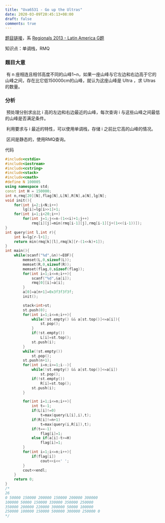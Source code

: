 ```yaml
---
title: "Uva6531 - Go up the Ultras"
date: 2020-03-09T20:45:13+08:00
draft: false
comments: true
---
```


[题目链接](https://www.e-olymp.com/en/problems/6583)，系 [Regionals 2013 - Latin America G题](https://icpcarchive.ecs.baylor.edu/index.php?option=onlinejudge&page=show_problem&problem=4542)

知识点：单调栈，RMQ

### 题目大意 

​	有 n 座相连且相邻高度不同的山峰1~n，如果一座山峰与它左边和右边高于它的山峰之间，存在比它低150000cm的山峰，就认为这座山峰是 Ultra ，求 Ultras 的数量。

### 分析

​	预处理分别求出比 i 高的左边和右边最近的山峰，每次查询 i 与这些山峰之间最低的山峰是否满足条件。

​	利用要求与 i 最近的特性，可以使用单调栈，存储 i 之前比它高的山峰的情况。

​	区间是静态的，使用RMQ查询。

代码

```c++
#include<cstdio>
#include<iostream>
#include<cstring>
#include<stack>
#include<cmath>
#define N 100005
using namespace std;
const int H = 150000;
int n,rmq[20][N],flag[N],L[N],R[N],a[N],lg[N];
void init(){
    for(int i=2;i<N;i++)
        lg[i]=lg[i>>1]+1;
    for(int i=1;i<20;i++)
        for(int j=1;j<=n-(1<<i)+1;j++)
            rmq[i][j]=min(rmq[i-1][j],rmq[i-1][j+(1<<(i-1))]);
}
int query(int l,int r){
    int k=lg[r-l+1];
    return min(rmq[k][l],rmq[k][r-(1<<k)+1]);
}
int main(){
    while(scanf("%d",&n)!=EOF){
        memset(L,0,sizeof(L));
        memset(R,0,sizeof(R));
        memset(flag,0,sizeof(flag));
        for(int i=1;i<=n;i++){
            scanf("%d",&a[i]);
            rmq[0][i]=a[i];
        }
        a[0]=a[n+1]=0x3f3f3f3f;
        init();

        stack<int>st;
        st.push(0);
        for(int i=1;i<=n;i++){
            while(!st.empty() && a[st.top()]<=a[i]){
                st.pop();
            }
            if(!st.empty())
                L[i]=st.top();
            st.push(i);
        }
        while(!st.empty())
            st.pop();
        st.push(n+1);
        for(int i=n;i>=1;i--){
            while(!st.empty() && a[st.top()]<=a[i])
                st.pop();
            if(!st.empty())
                R[i]=st.top();
            st.push(i);
        }

        for(int i=1;i<=n;i++){
            int t=-1;
            if(L[i]!=0)
                t=max(query(L[i],i),t);
            if(R[i]!=n+1)
                t=max(query(i,R[i]),t);
            if(t==-1)
                flag[i]=1;
            else if(a[i]-t>=H)
                flag[i]=1;
        }
        for(int i=1;i<=n;i++){
            if(flag[i])
                cout<<i<<' ';
        }
        cout<<endl;
    }
    return 0;
}
/*
26
0 50000 150000 200000 150000 200000 300000 
100000 50000 150000 330000 350000 250000 
350000 200000 220000 300000 50000 100000 
250000 100000 150000 500000 300000 250000 0
*/
```

